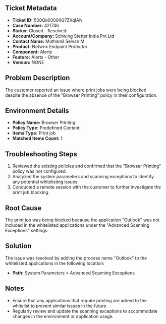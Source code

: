 ## Ticket Metadata
- **Ticket ID:** 500Qk00000G7ZKqIAN
- **Case Number:** 421746
- **Status:** Closed - Resolved
- **Account/Company:** Schwing Stetter India Pvt Ltd
- **Contact Name:** Muthamil Selvan M
- **Product:** Netwrix Endpoint Protector
- **Component:** Alerts
- **Feature:** Alerts - Other
- **Version:** NONE

## Problem Description
The customer reported an issue where print jobs were being blocked despite the absence of the "Browser Printing" policy in their configuration.

## Environment Details
- **Policy Name:** Browser Printing
- **Policy Type:** Predefined Content
- **Items Type:** Print job
- **Matched Items Count:** 1

## Troubleshooting Steps
1. Reviewed the existing policies and confirmed that the "Browser Printing" policy was not configured.
2. Analyzed the system parameters and scanning exceptions to identify any potential whitelisting issues.
3. Conducted a remote session with the customer to further investigate the print job blocking.

## Root Cause
The print job was being blocked because the application "Outlook" was not included in the whitelisted applications under the "Advanced Scanning Exceptions" settings.

## Solution
The issue was resolved by adding the process name "Outlook" to the whitelisted applications in the following location:
- **Path:** System Parameters > Advanced Scanning Exceptions

## Notes
- Ensure that any applications that require printing are added to the whitelist to prevent similar issues in the future.
- Regularly review and update the scanning exceptions to accommodate changes in the environment or application usage.